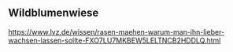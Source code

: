 ## Wildblumenwiese
https://www.lvz.de/wissen/rasen-maehen-warum-man-ihn-lieber-wachsen-lassen-sollte-FXO7LU7MKBEW5LELTNCB2HDDLQ.html